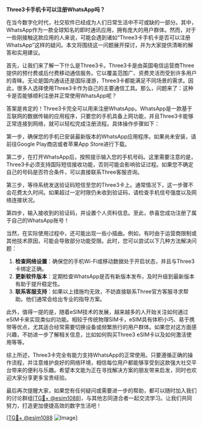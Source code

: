 **Three3卡手机卡可以注册WhatsApp吗？**

在当今数字化时代，社交软件已经成为人们日常生活中不可或缺的一部分。其中，WhatsApp作为一款全球知名的即时通讯应用，拥有庞大的用户群体。然而，对于一些刚接触这款应用的人来说，可能会遇到诸如“Three3卡手机卡是否可以注册WhatsApp”这样的疑问。本文将围绕这一问题展开探讨，并为大家提供清晰的解答和实用建议。

首先，让我们来了解一下什么是Three3卡。Three3卡是由英国电信运营商Three提供的预付费或后付费移动通信服务。它以覆盖范围广、资费灵活而受到许多用户的青睐。无论是国内通话还是国际漫游，Three3卡都能满足不同场景的需求。因此，很多人选择使用Three3卡作为自己的主要通信工具。那么，问题来了：这种卡是否能够顺利注册并正常使用WhatsApp呢？

答案是肯定的！Three3卡完全可以用来注册WhatsApp。WhatsApp是一款基于互联网的数据传输的应用程序，只要您的手机具备上网功能，并且Three3卡能够正常连接到网络，就可以轻松完成注册流程。具体操作步骤如下：

第一步，确保您的手机已安装最新版本的WhatsApp应用程序。如果尚未安装，请前往Google Play商店或者苹果App Store进行下载。

第二步，在打开WhatsApp后，按照提示输入您的手机号码。这里需要注意的是，Three3卡必须支持国际短信接收功能，否则可能会影响验证过程。如果您不确定自己的号码是否符合条件，可以直接联系Three客服咨询。

第三步，等待系统发送验证码短信至您的Three3卡上。通常情况下，这一步骤不会花费太久时间。如果超过一定时限仍未收到验证码，请检查手机信号强度以及网络连接状况。

第四步，输入接收到的验证码，并设置个人资料信息。至此，恭喜您成功注册了属于自己的WhatsApp账号！

当然，在实际使用过程中，还可能出现一些小插曲。例如，有时由于运营商限制或其他技术原因，可能会导致部分功能受限。此时，您可以尝试以下几种方法解决问题：

1. **检查网络设置**：确保您的手机Wi-Fi或移动数据处于开启状态，并且与Three3卡绑定正确。
2. **更新软件版本**：定期检查WhatsApp是否有新版本发布，及时升级到最新版本有助于提升稳定性。
3. **联系客服支持**：如果以上措施均无效，不妨直接联系Three官方客服寻求帮助。他们通常会给出专业的指导方案。

此外，值得一提的是，随着eSIM技术的发展，越来越多的人开始关注如何通过eSIM卡来实现类似的功能。相较于传统物理SIM卡，eSIM具有体积小巧、易于携带等优点，尤其适合经常需要切换设备或频繁旅行的用户群体。如果您对这方面感兴趣，不妨进一步了解相关信息，比如如何购买Three3 eSIM卡以及如何激活使用等等。

综上所述，Three3卡完全有能力支持WhatsApp的正常使用。只要遵循正确的操作流程，并注意维护良好的网络环境，相信每位用户都能够享受到这款强大社交平台带来的便利与乐趣。希望本文能为正在寻找解决方案的朋友带来启发，同时也欢迎大家分享更多宝贵经验。

最后再次提醒大家，如果您有任何疑问或需要进一步的帮助，都可以随时加入我们的讨论群组[[TG💪+ @esim1088](https://t.me/s/esim1088)]，与其他志同道合者一起交流学习。让我们共同努力，打造更加便捷高效的数字生活吧！

[[TG💪+ @esim1088](https://t.me/s/esim1088) ![Image](https://i.postimg.cc/4NQfJmqS/Snipaste-2025-05-13-00-14-12.png)]